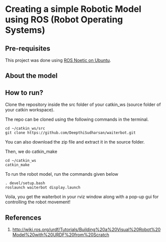 # Creating a simple Robotic Model using ROS (Robot Operating Systems)

## Pre-requisites

This project was done using [ROS Noetic on Ubuntu](http://wiki.ros.org/noetic/Installation/Ubuntu). 

## About the model

## How to run?

Clone the repository inside the src folder of your catkin_ws (source folder of your catkin workspace).

The repo can be cloned using the following commands in the terminal. 

```
cd ~/catkin_ws/src
git clone https://github.com/DeepthiSudharsan/waiterbot.git
```
You can also download the zip file and extract it in the source folder.

Then, we do catkin_make

```
cd ~/catkin_ws
catkin_make
```
To run the robot model, run the commands given below

```
. devel/setup.bash
roslaunch waiterbot display.launch
```
Voila, you get the waiterbot in your rviz window along with a pop-up gui for controlling the robot movement!

## References

1. http://wiki.ros.org/urdf/Tutorials/Building%20a%20Visual%20Robot%20Model%20with%20URDF%20from%20Scratch
